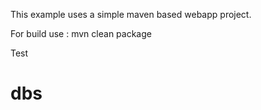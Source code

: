 This example uses a simple maven based webapp project.

For build use : mvn clean package

Test

# dbs
